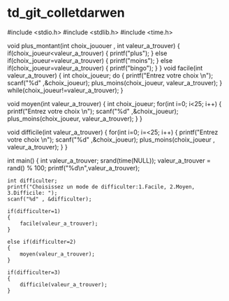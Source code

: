 # td_git_colletdarwen
#include <stdio.h>
#include <stdlib.h>
#include <time.h>

void plus_montant(int choix_jououer , int valeur_a_trouver)
{
	if(choix_joueur<valeur_a_trouver)
	{
		printf("plus");
	}
	else if(choix_joueur=valeur_a_trouver)
	{
		printf("moins");
	}
	else if(choix_joueur=valeur_a_trouver)
	{
		printf("bingo");
	}
}
void facile(int valeur_a_trouver)
{
	int choix_joueur;
	do
	{
		printf("Entrez votre choix \n");
		scanf("%d" ,&choix_joueur);
		plus_moins(choix_joueur, valeur_a_trouver);
	} while(choix_joueur!=valeur_a_trouver);
}

void moyen(int valeur_a_trouver)
{
	int choix_joueur;
	for(int i=0; i<25; i++)
	{
		printf("Entrez votre choix \n");
		scanf("%d" ,&choix_joueur);
		plus_moins(choix_joueur, valeur_a_trouver);
	}
}

void difficile(int valeur_a_trouver)
{
	for(int i=0; i=<25; i++)
	{
		printf("Entrez votre choix \n");
		scanf("%d" ,&choix_joueur);
		plus_moins(choix_joueur , valeur_a_trouver);
	}
}

int main()
{
	int valeur_a_trouver;
	srand(time(NULL));
	valeur_a_trouver = rand() % 100;
	printf("%d\n",valeur_a_trouver);
	
	int difficulter;
	printf("Choisissez un mode de difficulter:1.Facile, 2.Moyen, 3.Difficile: ");
	scanf("%d" , &difficulter);
	
	if(difficulter=1)
	{
		facile(valeur_a_trouver);
	}
	
	else if(difficulter=2)
	{
		moyen(valeur_a_trouver);
	}	
	
	if(difficulter=3)
	{
		difficile(valeur_a_trouver);
	}	
		
